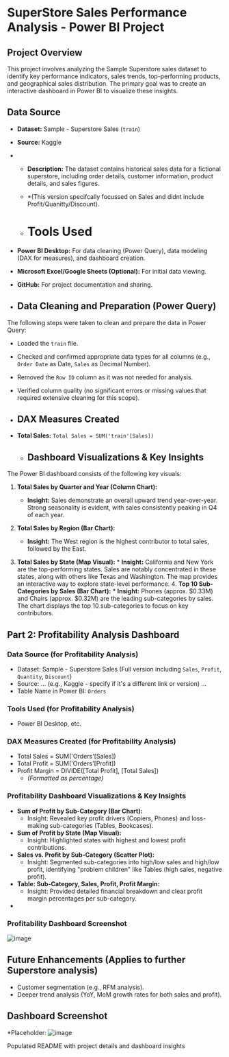 # SuperStore Sales Performance Analysis - Power BI Project

## Project Overview
This project involves analyzing the Sample Superstore sales dataset to identify key performance indicators, sales trends, top-performing products, and geographical sales distribution. The primary goal was to create an interactive dashboard in Power BI to visualize these insights.

## Data Source
*   **Dataset:** Sample - Superstore Sales (`train`)
*   **Source:** Kaggle 

*   *   **Description:** The dataset contains historical sales data for a fictional superstore, including order details, customer information, product details, and sales figures.
    *   *(This version specifcally focussed on Sales and didnt include Profit/Quanitty/Discount). 
 
    *   # Tools Used
*   **Power BI Desktop:** For data cleaning (Power Query), data modeling (DAX for measures), and dashboard creation.
*   **Microsoft Excel/Google Sheets (Optional):** For initial data viewing.
*   **GitHub:** For project documentation and sharing.

*  ## Data Cleaning and Preparation (Power Query)
The following steps were taken to clean and prepare the data in Power Query:
*   Loaded the `train` file.
*   Checked and confirmed appropriate data types for all columns (e.g., `Order Date` as Date, `Sales` as Decimal Number).
*   Removed the `Row ID` column as it was not needed for analysis.
*   Verified column quality (no significant errors or missing values that required extensive cleaning for this scope).

*   ## DAX Measures Created
*   **Total Sales:** `Total Sales = SUM('train'[Sales])`
  
 
    *   ## Dashboard Visualizations & Key Insights

The Power BI dashboard consists of the following key visuals:

1.  **Total Sales by Quarter and Year (Column Chart):**
    *   **Insight:** Sales demonstrate an overall upward trend year-over-year. Strong seasonality is evident, with sales consistently peaking in Q4 of each year. 
   
  
2.  **Total Sales by Region (Bar Chart):**
    *   **Insight:** The West region is the highest contributor to total sales, followed by the East.
  3.  **Total Sales by State (Map Visual):**
    *   **Insight:** California and New York are the top-performing states. Sales are notably concentrated in these states, along with others like Texas and Washington. The map provides an interactive way to explore state-level performance.
        4.  **Top 10 Sub-Categories by Sales (Bar Chart):**
    *   **Insight:** Phones (approx. $0.33M) and Chairs (approx. $0.32M) are the leading sub-categories by sales. The chart displays the top 10 sub-categories to focus on key contributors.

## Part 2: Profitability Analysis Dashboard

### Data Source (for Profitability Analysis)
*   Dataset: Sample - Superstore Sales (Full version including `Sales`, `Profit`, `Quantity`, `Discount`)
*   Source: ... (e.g., Kaggle - specify if it's a different link or version) ...
*   Table Name in Power BI: `Orders`

### Tools Used (for Profitability Analysis)
*   Power BI Desktop, etc.

### DAX Measures Created (for Profitability Analysis)
*   Total Sales = SUM('Orders'[Sales])
*   Total Profit = SUM('Orders'[Profit])
*   Profit Margin = DIVIDE([Total Profit], [Total Sales])
    *   *(Formatted as percentage)*

### Profitability Dashboard Visualizations & Key Insights
*   **Sum of Profit by Sub-Category (Bar Chart):**
    *   Insight: Revealed key profit drivers (Copiers, Phones) and loss-making sub-categories (Tables, Bookcases).
*   **Sum of Profit by State (Map Visual):**
    *   Insight: Highlighted states with highest and lowest profit contributions.
*   **Sales vs. Profit by Sub-Category (Scatter Plot):**
    *   Insight: Segmented sub-categories into high/low sales and high/low profit, identifying "problem children" like Tables (high sales, negative profit).
*   **Table: Sub-Category, Sales, Profit, Profit Margin:**
    *   Insight: Provided detailed financial breakdown and clear profit margin percentages per sub-category.
* 

### Profitability Dashboard Screenshot
![image](https://github.com/user-attachments/assets/1a58c09f-a717-4d63-9e5a-d087eb9267f3)


## Future Enhancements (Applies to further Superstore analysis)
*   Customer segmentation (e.g., RFM analysis).
*   Deeper trend analysis (YoY, MoM growth rates for both sales and profit).

## Dashboard Screenshot
*Placeholder:
![image](https://github.com/user-attachments/assets/ac142612-45e5-4576-a37d-2dbc515a6ce8)

Populated README with project details and dashboard insights
